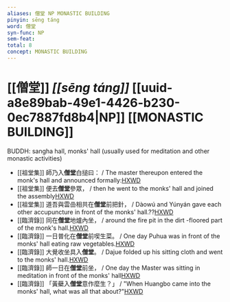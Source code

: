 ```yaml
---
aliases: 僧堂 NP MONASTIC BUILDING
pinyin: sēng táng
word: 僧堂
syn-func: NP
sem-feat: 
total: 8
concept: MONASTIC BUILDING 
---
```

# [[僧堂]] *[[sēng táng]]*  [[uuid-a8e89bab-49e1-4426-b230-0ec7887fd8b4|NP]] [[MONASTIC BUILDING]]
BUDDH: sangha hall, monks' hall (usually used for meditation and other monastic activities)
 - [[祖堂集]] 師乃入**僧堂**白搥曰： / The master thereupon entered the monk's hall and announced formally:[HXWD](https://hxwd.org/textview.html?location=KR6q0002_Yan_003-1113a.10)
 - [[祖堂集]] 便去**僧堂**參眾， / then he went to the monks' hall and joined the assembly[HXWD](https://hxwd.org/textview.html?location=KR6q0002_Yan_003-1141a.21)
 - [[祖堂集]] 道吾與雲嵒相共在**僧堂**前把針， / Dàowú and Yúnyán gave each other accupuncture in front of the monks' hall.??[HXWD](https://hxwd.org/textview.html?location=KR6q0002_Yan_016-4119a.45)
 - [[臨濟錄]] 同在**僧堂**地爐內坐， / around the fire pit in the dirt -floored part of the monk's hall.[HXWD](https://hxwd.org/textview.html?location=KR6q0053_T_001-0503b.31)
 - [[臨濟錄]] 一日普化在**僧堂**前喫生菜。 / One day Puhua was in front of the monks' hall eating raw vegetables.[HXWD](https://hxwd.org/textview.html?location=KR6q0053_T_001-0503b.51)
 - [[臨濟錄]] 大覺收坐具入**僧堂**。 / Dajue folded up his sitting cloth and went to the monks' hall.[HXWD](https://hxwd.org/textview.html?location=KR6q0053_T_001-0504a.35)
 - [[臨濟錄]] 師一日在**僧堂**前坐， / One day the Master was sitting in meditation in front of the monks' hall[HXWD](https://hxwd.org/textview.html?location=KR6q0053_T_001-0505a.71)
 - [[臨濟錄]] 「黃蘗入**僧堂**意作麼生？」 / "When Huangbo came into the monks' hall, what was all that about?"[HXWD](https://hxwd.org/textview.html?location=KR6q0053_T_001-0505b.13)